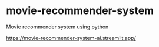 # movie-recommender-system
Movie recommender system using python

https://movie-recommender-system-ai.streamlit.app/
